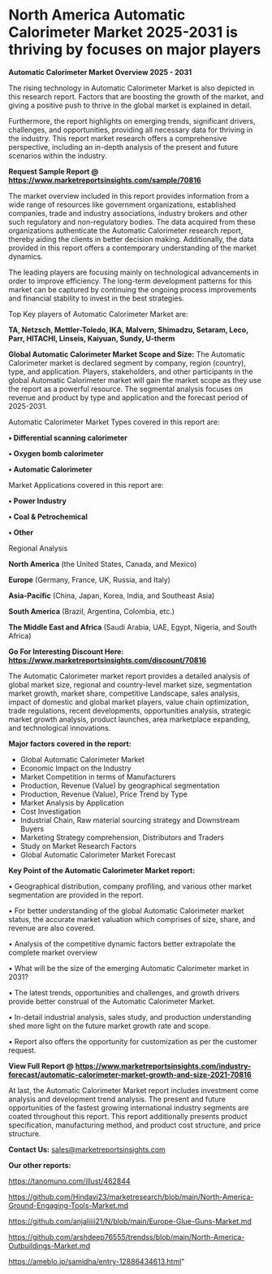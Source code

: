 # North America Automatic Calorimeter Market 2025-2031 is thriving by focuses on major players

<Strong> Automatic Calorimeter Market Overview 2025 - 2031</strong>

The rising technology in Automatic Calorimeter Market is also depicted in this research report. Factors that are boosting the growth of the market, and giving a positive push to thrive in the global market is explained in detail.

Furthermore, the report highlights on emerging trends, significant drivers, challenges, and opportunities, providing all necessary data for thriving in the industry. This report market research offers a comprehensive perspective, including an in-depth analysis of the present and future scenarios within the industry.

<strong>Request Sample Report @ <a href=https://www.marketreportsinsights.com/sample/70816>https://www.marketreportsinsights.com/sample/70816</a></strong>

The market overview included in this report provides information from a wide range of resources like government organizations, established companies, trade and industry associations, industry brokers and other such regulatory and non-regulatory bodies. The data acquired from these organizations authenticate the Automatic Calorimeter research report, thereby aiding the clients in better decision making. Additionally, the data provided in this report offers a contemporary understanding of the market dynamics.

The leading players are focusing mainly on technological advancements in order to improve efficiency. The long-term development patterns for this market can be captured by continuing the ongoing process improvements and financial stability to invest in the best strategies.

Top Key players of Automatic Calorimeter Market are:

<strong>TA, Netzsch, Mettler-Toledo, IKA, Malvern, Shimadzu, Setaram, Leco, Parr, HITACHI, Linseis, Kaiyuan, Sundy, U-therm</strong>

<strong><b>Global Automatic Calorimeter Market Scope and Size:</b></strong>
The Automatic Calorimeter market is declared segment by company, region (country), type, and application. Players, stakeholders, and other participants in the global Automatic Calorimeter market will gain the market scope as they use the report as a powerful resource. The segmental analysis focuses on revenue and product by type and application and the forecast period of 2025-2031.

Automatic Calorimeter Market Types covered in this report are:

<strong>• Differential scanning calorimeter

• Oxygen bomb calorimeter

• Automatic Calorimeter</strong>

Market Applications covered in this report are:

<strong>• Power Industry

• Coal & Petrochemical

• Other</strong> 

Regional Analysis

<strong>North America</strong> (the United States, Canada, and Mexico)

<strong>Europe</strong> (Germany, France, UK, Russia, and Italy)

<strong>Asia-Pacific</strong> (China, Japan, Korea, India, and Southeast Asia)

<strong>South America</strong> (Brazil, Argentina, Colombia, etc.)

<strong>The Middle East and Africa</strong> (Saudi Arabia, UAE, Egypt, Nigeria, and South Africa)

<strong>Go For Interesting Discount Here: <a href=https://www.marketreportsinsights.com/discount/70816>https://www.marketreportsinsights.com/discount/70816</a></strong>

The Automatic Calorimeter market report provides a detailed analysis of global market size, regional and country-level market size, segmentation market growth, market share, competitive Landscape, sales analysis, impact of domestic and global market players, value chain optimization, trade regulations, recent developments, opportunities analysis, strategic market growth analysis, product launches, area marketplace expanding, and technological innovations.

<strong><b>Major factors covered in the report:</b></strong>
<ul>
  <li>Global Automatic Calorimeter Market </li>
  <li>Economic Impact on the Industry</li>
  <li>Market Competition in terms of Manufacturers</li>
  <li>Production, Revenue (Value) by geographical segmentation</li>
  <li>Production, Revenue (Value), Price Trend by Type</li>
  <li>Market Analysis by Application</li>
  <li>Cost Investigation</li>
  <li>Industrial Chain, Raw material sourcing strategy and Downstream Buyers</li>
  <li>Marketing Strategy comprehension, Distributors and Traders</li>
  <li>Study on Market Research Factors</li>
  <li>Global Automatic Calorimeter Market Forecast</li>
</ul>

<strong><b>Key Point of the Automatic Calorimeter Market report:</b></strong>

• Geographical distribution, company profiling, and various other market segmentation are provided in the report.

• For better understanding of the global Automatic Calorimeter market status, the accurate market valuation which comprises of size, share, and revenue are also covered.

• Analysis of the competitive dynamic factors better extrapolate the complete market overview

• What will be the size of the emerging Automatic Calorimeter market in 2031?

• The latest trends, opportunities and challenges, and growth drivers provide better construal of the Automatic Calorimeter Market.

• In-detail industrial analysis, sales study, and production understanding shed more light on the future market growth rate and scope.

• Report also offers the opportunity for customization as per the customer request.

<strong><b>View Full Report @ <a href=https://www.marketreportsinsights.com/industry-forecast/automatic-calorimeter-market-growth-and-size-2021-70816>https://www.marketreportsinsights.com/industry-forecast/automatic-calorimeter-market-growth-and-size-2021-70816</a></b></strong>


At last, the Automatic Calorimeter Market report includes investment come analysis and development trend analysis. The present and future opportunities of the fastest growing international industry segments are coated throughout this report. This report additionally presents product specification, manufacturing method, and product cost structure, and price structure.

<strong>Contact Us:</strong>
sales@marketreportsinsights.com

<strong>Our other reports:</strong>

<a href=https://tanomuno.com/illust/462844>https://tanomuno.com/illust/462844</a>

<a href=https://github.com/Hindavi23/marketresearch/blob/main/North-America-Ground-Engaging-Tools-Market.md>https://github.com/Hindavi23/marketresearch/blob/main/North-America-Ground-Engaging-Tools-Market.md</a>

<a href=https://github.com/anjaliiii21/N/blob/main/Europe-Glue-Guns-Market.md>https://github.com/anjaliiii21/N/blob/main/Europe-Glue-Guns-Market.md</a>

<a href=https://github.com/arshdeep76555/trendss/blob/main/North-America-Outbuildings-Market.md>https://github.com/arshdeep76555/trendss/blob/main/North-America-Outbuildings-Market.md</a>

<a href=https://ameblo.jp/samidha/entry-12886434613.html>https://ameblo.jp/samidha/entry-12886434613.html</a>"
